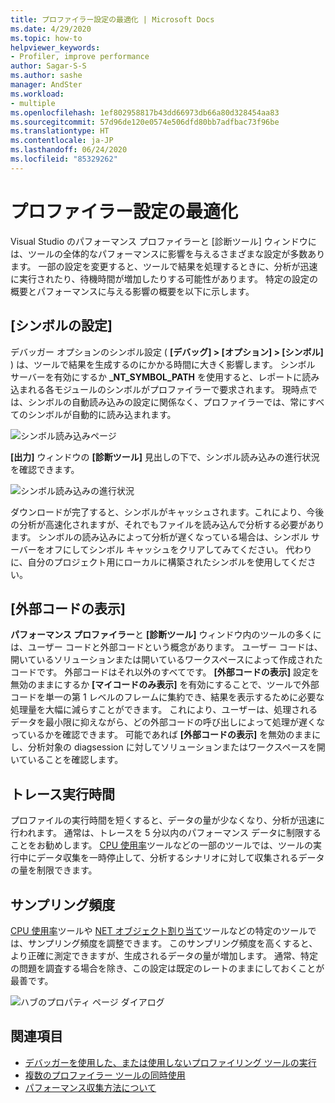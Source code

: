 ```yaml
---
title: プロファイラー設定の最適化 | Microsoft Docs
ms.date: 4/29/2020
ms.topic: how-to
helpviewer_keywords:
- Profiler, improve performance
author: Sagar-S-S
ms.author: sashe
manager: AndSter
ms.workload:
- multiple
ms.openlocfilehash: 1ef802958817b43dd66973db66a80d328454aa83
ms.sourcegitcommit: 57d96de120e0574e506dfd80bb7adfbac73f96be
ms.translationtype: HT
ms.contentlocale: ja-JP
ms.lasthandoff: 06/24/2020
ms.locfileid: "85329262"
---
```

# <a name="optimizing-profiler-settings"></a>プロファイラー設定の最適化

Visual Studio のパフォーマンス プロファイラーと [診断ツール] ウィンドウには、ツールの全体的なパフォーマンスに影響を与えるさまざまな設定が多数あります。 一部の設定を変更すると、ツールで結果を処理するときに、分析が迅速に実行されたり、待機時間が増加したりする可能性があります。 特定の設定の概要とパフォーマンスに与える影響の概要を以下に示します。

## <a name="symbol-settings"></a>[シンボルの設定]

デバッガー オプションのシンボル設定 ( **[デバッグ] > [オプション] > [シンボル]** ) は、ツールで結果を生成するのにかかる時間に大きく影響します。 シンボル サーバーを有効にするか **_NT_SYMBOL_PATH** を使用すると、レポートに読み込まれる各モジュールのシンボルがプロファイラーで要求されます。 現時点では、シンボルの自動読み込みの設定に関係なく、プロファイラーでは、常にすべてのシンボルが自動的に読み込まれます。

![シンボル読み込みページ](../profiling/media/symbolloading.png "シンボル読み込み")

**[出力]** ウィンドウの **[診断ツール]** 見出しの下で、シンボル読み込みの進行状況を確認できます。

![シンボル読み込みの進行状況](../profiling/media/symbolloadingprogress.png "シンボル読み込みの進行状況")

ダウンロードが完了すると、シンボルがキャッシュされます。これにより、今後の分析が高速化されますが、それでもファイルを読み込んで分析する必要があります。 シンボルの読み込みによって分析が遅くなっている場合は、シンボル サーバーをオフにしてシンボル キャッシュをクリアしてみてください。 代わりに、自分のプロジェクト用にローカルに構築されたシンボルを使用してください。

## <a name="show-external-code"></a>[外部コードの表示]

**パフォーマンス プロファイラー**と **[診断ツール]** ウィンドウ内のツールの多くには、ユーザー コードと外部コードという概念があります。 ユーザー コードは、開いているソリューションまたは開いているワークスペースによって作成されたコードです。 外部コードはそれ以外のすべてです。 **[外部コードの表示]** 設定を無効のままにするか **[マイコードのみ表示]** を有効にすることで、ツールで外部コードを単一の第 1 レベルのフレームに集約でき、結果を表示するために必要な処理量を大幅に減らすことができます。 これにより、ユーザーは、処理されるデータを最小限に抑えながら、どの外部コードの呼び出しによって処理が遅くなっているかを確認できます。 可能であれば **[外部コードの表示]** を無効のままにし、分析対象の diagsession に対してソリューションまたはワークスペースを開いていることを確認します。

## <a name="trace-duration"></a>トレース実行時間

プロファイルの実行時間を短くすると、データの量が少なくなり、分析が迅速に行われます。 通常は、トレースを 5 分以内のパフォーマンス データに制限することをお勧めします。 [CPU 使用率](../profiling/cpu-usage.md)ツールなどの一部のツールでは、ツールの実行中にデータ収集を一時停止して、分析するシナリオに対して収集されるデータの量を制限できます。

## <a name="sampling-frequency"></a>サンプリング頻度

[CPU 使用率](../profiling/cpu-usage.md)ツールや [NET オブジェクト割り当て](../profiling/dotnet-alloc-tool.md)ツールなどの特定のツールでは、サンプリング頻度を調整できます。 このサンプリング頻度を高くすると、より正確に測定できますが、生成されるデータの量が増加します。 通常、特定の問題を調査する場合を除き、この設定は既定のレートのままにしておくことが最善です。

![ハブのプロパティ ページ ダイアログ](../profiling/media/diaghubpropertiespage.png "ハブのプロパティ ページ ダイアログ")

## <a name="see-also"></a>関連項目

- [デバッガーを使用した、または使用しないプロファイリング ツールの実行](../profiling/running-profiling-tools-with-or-without-the-debugger.md)
- [複数のプロファイラー ツールの同時使用](../profiling/use-multiple-profiler-tools-simultaneously.md)
- [パフォーマンス収集方法について](../profiling/understanding-performance-collection-methods-perf-profiler.md)
